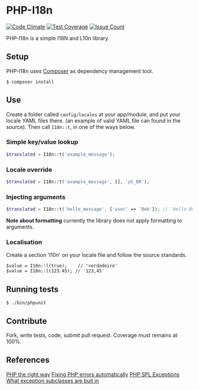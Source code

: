 # PHP-I18n

[![Code Climate](https://codeclimate.com/github/robotdance/php-i18n/badges/gpa.svg)](https://codeclimate.com/github/robotdance/php-i18n)
[![Test Coverage](https://codeclimate.com/github/robotdance/php-i18n/badges/coverage.svg)](https://codeclimate.com/github/robotdance/php-i18n/coverage)
[![Issue Count](https://codeclimate.com/github/robotdance/php-i18n/badges/issue_count.svg)](https://codeclimate.com/github/robotdance/php-i18n)

PHP-I18n is a simple I18N and L10n library.

## Setup

PHP-I18n uses [Composer](http://getcomposer.org) as dependency management tool.

`$ composer install`

## Use

Create a folder called `config/locales` at your app/module, and put your locale YAML files there.
(an example of valid YAML file can found in the source). Then call `I18n::t`, in one of the ways below.

### Simple key/value lookup
```php
$translated = I18n::t('example_message');
```

### Locale override
```php
$translated = I18n::t('example_message', [], 'pt_BR');
```

### Injecting arguments
```php
$translated = I18n::t('hello_message', ['user' => 'Bob']); // 'Hello Bob'
```
**Note about formatting** currently the library does not apply formatting to arguments.

### Localisation

Create a section 'l10n' on your locale file and follow the source standards.

```
$value = I18n::l(true);    // 'verdadeiro'
$value = I18n::l(123.45); // '123,45'
```

## Running tests

`$ ./bin/phpunit`

## Contribute

Fork, write tests, code, submit pull request. Coverage must remains at 100%.

## References

[PHP the right way](http://www.phptherightway.com)
[Fixing PHP errors automatically](https://github.com/squizlabs/PHP_CodeSniffer/wiki/Fixing-Errors-Automatically)
[PHP SPL Exceptions](http://www.php.net/manual/en/spl.exceptions.php)
[What exception subclasses are buit in](http://stackoverflow.com/questions/10838257/what-exception-subclasses-are-built-into-php)
